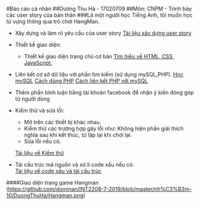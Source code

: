 #Báo cáo cá nhân</h1> 
##Dương Thu Hà - 17020709
##Môn: CNPM - Trình bày các user story của bản thân
###Là một người học Tiếng Anh, tôi muốn học từ vựng thông qua trò chơi HangMan.
- Xây dựng và làm rõ yêu cầu của user story
 [Tài liệu xây dựng user story](https://docs.google.com/document/d/1a4i_31R8WBUAnF91syr1FwBpKoAiTY6rEJt1xWjb74M/edit#heading=h.22k63k6hf7hl)
- Thiết kế giao diện:
	- Thiết kế giao diện trang chủ cơ bản
	[Tìm hiểu về HTML, CSS, JavaScript.](http://www.w3schools.com)
- Liên kết cơ sở dữ liệu với phần tìm kiếm (sử dụng mySQL,PHP).
	[Học mySQL](https://freetuts.net/hoc-mysql)
	[Cách dùng PHP](https://www.w3schools.com/php/default.asp)
	[Cách liên kết PHP với mySQL](https://freetuts.net/ket-noi-co-so-du-lieu-mysql-su-dung-mysqli-trong-php-191.html)
- Thêm phần bình luận bằng tài khoản facebook để nhận ý kiến đóng góp từ người dùng

- Kiểm thử và sửa lỗi:
	- Mở trên các thiết bị khác nhau.
	- Kiểm thử các trường hợp gây lỗi như: Không hiện phần giải thích nghĩa sau khi kết thúc, từ lặp lại khi chơi lại.
	- Sửa lỗi nếu có.

	[Tài liệu về Kiểm thử](https://docs.google.com/document/d/1a4i_31R8WBUAnF91syr1FwBpKoAiTY6rEJt1xWjb74M/edit#heading=h.rxddpdxv9qym)
- Tái cấu trúc mã nguồn và xử lí code xấu nếu có.	
	[Tài liệu về code xấu và tái cấu trúc](https://docs.google.com/document/d/1a4i_31R8WBUAnF91syr1FwBpKoAiTY6rEJt1xWjb74M/edit#heading=h.ws3padpks5uo)

####Giao diện trang game Hangman
(https://github.com/dominan/INT2208-7-2019/blob/master/nh%C3%B3m-10/DuongThuHa/Hangman.png)
